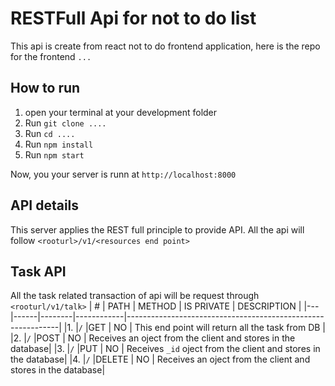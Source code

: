 # RESTFull Api for not to do list

This api is create from react not to do frontend application, here is the repo for the frontend `...`

## How to run

1. open your terminal at your development folder
2. Run `git clone ....`
3. Run `cd ....`
4. Run `npm install`
5. Run `npm start`

Now, you your server is runn at `http://localhost:8000`

## API details

This server applies the REST full principle to provide API.
All the api will follow `<rooturl>/v1/<resources end point>`

## Task API

All the task related transaction of api will be request through `<rooturl/v1/talk>`
| # | PATH | METHOD | IS PRIVATE | DESCRIPTION |
|---|------|--------|------------|-------------------------------------------------------------|
|1. |`/` |GET | NO | This end point will return all the task from DB |
|2. |`/` |POST | NO | Receives an oject from the client and stores in the database|
|3. |`/` |PUT | NO | Receives `_id` oject from the client and stores in the database|
|4. |`/` |DELETE | NO | Receives an oject from the client and stores in the database|
